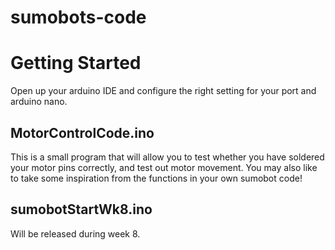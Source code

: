 # sumobots-code
# Getting Started
Open up your arduino IDE and configure the right setting for your port and arduino nano.

## MotorControlCode.ino
This is a small program that will allow you to test whether you have soldered your motor pins correctly, and test out motor movement. You may also like to take some inspiration from the functions in your own sumobot code!


## sumobotStartWk8.ino
Will be released during week 8.